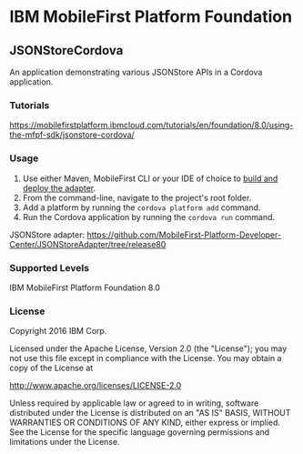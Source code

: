 IBM MobileFirst Platform Foundation
===
## JSONStoreCordova
An application demonstrating various JSONStore APIs in a Cordova application.

### Tutorials
https://mobilefirstplatform.ibmcloud.com/tutorials/en/foundation/8.0/using-the-mfpf-sdk/jsonstore-cordova/

### Usage

1. Use either Maven, MobileFirst CLI or your IDE of choice to [build and deploy the adapter](https://mobilefirstplatform.ibmcloud.com/tutorials/en/foundation/8.0/adapters/creating-adapters/).
2. From the command-line, navigate to the project's root folder.
2. Add a platform by running the `cordova platform add` command.
3. Run the Cordova application by running the `cordova run` command.

JSONStore adapter: https://github.com/MobileFirst-Platform-Developer-Center/JSONStoreAdapter/tree/release80

### Supported Levels
IBM MobileFirst Platform Foundation 8.0

### License
Copyright 2016 IBM Corp.

Licensed under the Apache License, Version 2.0 (the "License");
you may not use this file except in compliance with the License.
You may obtain a copy of the License at

http://www.apache.org/licenses/LICENSE-2.0

Unless required by applicable law or agreed to in writing, software
distributed under the License is distributed on an "AS IS" BASIS,
WITHOUT WARRANTIES OR CONDITIONS OF ANY KIND, either express or implied.
See the License for the specific language governing permissions and
limitations under the License.
